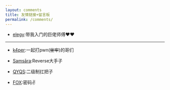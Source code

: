 ```yaml
---
layout: comments
title: 友情链接+留言板
permalink: /comments/
---
```






- [elegy](https://yuan0x1elegy.love/):带我入门的巨佬师傅♥♥



-------

- [k4per](http://8.129.16.251/):一起打pwn(~~坐牢~~)的哥们



- [Samsāra](https://www.cnblogs.com/Samsara013):Reverse大手子


- [QYQS]():二级制扛把子


- [FOX](https://rockfox0.github.io/):密码✌





